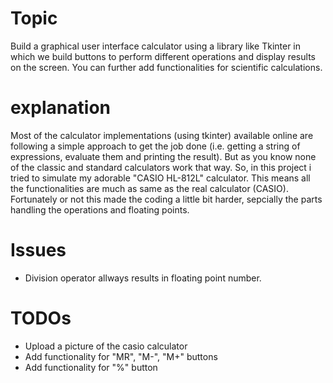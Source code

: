# Topic
Build a graphical user interface calculator using a library like Tkinter in which we build buttons
to perform different operations and display results on the screen.
You can further add functionalities for scientific calculations.

# explanation
Most of the calculator implementations (using tkinter) available online are following a
simple approach to get the job done (i.e. getting a string of expressions, evaluate them and printing the result). But as you know none of the classic and standard calculators work that way.
So, in this project i tried to simulate my adorable "CASIO HL-812L" calculator.
This means all the functionalities are much as same as the real calculator (CASIO).
Fortunately or not this made the coding a little bit harder, sepcially the parts handling the operations and floating points.

# Issues
* Division operator allways results in floating point number.

# TODOs
* Upload a picture of the casio calculator
* Add functionality for "MR", "M-", "M+" buttons
* Add functionality for "%" button
